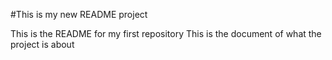 #This is my new README project

This is the README for my first repository
This is the document of what the project is about
